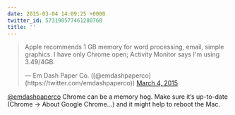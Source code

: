 ```yaml
---
date: 2015-03-04 14:09:25 +0000
twitter_id: 573198577461280768
title: ''
---
```


<blockquote class="twitter-tweet"><p lang="en" dir="ltr">Apple recommends 1 GB memory for word processing, email, simple graphics. I have only Chrome open; Activity Monitor says I&#39;m using 3.49/4GB.</p>&mdash; Em Dash Paper Co. ([@emdashpaperco](https://twitter.com/emdashpaperco)) <a href="https://twitter.com/emdashpaperco/status/573193485349724161?ref_src=twsrc%5Etfw">March 4, 2015</a></blockquote>
<script async src="https://platform.twitter.com/widgets.js" charset="utf-8"></script>

[@emdashpaperco](https://twitter.com/emdashpaperco) Chrome can be a memory hog. Make sure it’s up-to-date (Chrome -&gt; About Google Chrome…) and it might help to reboot the Mac.
